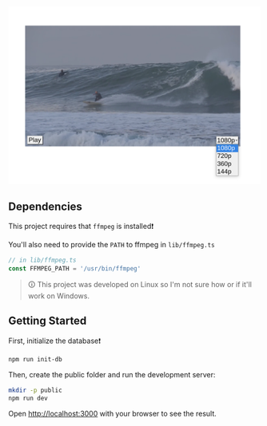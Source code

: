 ![](https://raw.githubusercontent.com/Abdisalan/blog-code-examples/assets/multi-quality-video-player.png)

## Dependencies
This project requires that `ffmpeg` is installed❗

You'll also need to provide the `PATH` to ffmpeg in `lib/ffmpeg.ts`
```typescript
// in lib/ffmpeg.ts
const FFMPEG_PATH = '/usr/bin/ffmpeg'
```
> 🛈 This project was developed on Linux so I'm not sure how or if it'll work on Windows.

## Getting Started
First, initialize the database❗
```bash
npm run init-db
```

Then, create the public folder and run the development server:

```bash
mkdir -p public
npm run dev
```

Open [http://localhost:3000](http://localhost:3000) with your browser to see the result.
